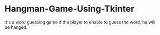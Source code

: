# Hangman-Game-Using-Tkinter
It's a word guessing game if the player to enable to guess the word, he will be hanged.
